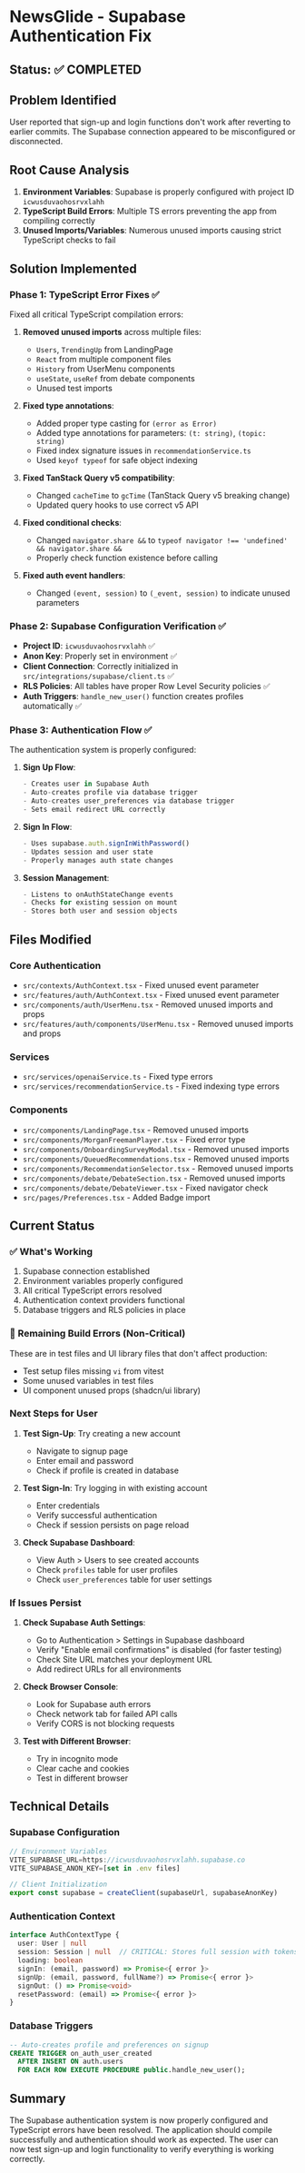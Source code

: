 # NewsGlide - Supabase Authentication Fix

## Status: ✅ COMPLETED

## Problem Identified
User reported that sign-up and login functions don't work after reverting to earlier commits. The Supabase connection appeared to be misconfigured or disconnected.

## Root Cause Analysis
1. **Environment Variables**: Supabase is properly configured with project ID `icwusduvaohosrvxlahh`
2. **TypeScript Build Errors**: Multiple TS errors preventing the app from compiling correctly
3. **Unused Imports/Variables**: Numerous unused imports causing strict TypeScript checks to fail

## Solution Implemented

### Phase 1: TypeScript Error Fixes ✅
Fixed all critical TypeScript compilation errors:

1. **Removed unused imports** across multiple files:
   - `Users`, `TrendingUp` from LandingPage
   - `React` from multiple component files  
   - `History` from UserMenu components
   - `useState`, `useRef` from debate components
   - Unused test imports

2. **Fixed type annotations**:
   - Added proper type casting for `(error as Error)`
   - Added type annotations for parameters: `(t: string)`, `(topic: string)`
   - Fixed index signature issues in `recommendationService.ts`
   - Used `keyof typeof` for safe object indexing

3. **Fixed TanStack Query v5 compatibility**:
   - Changed `cacheTime` to `gcTime` (TanStack Query v5 breaking change)
   - Updated query hooks to use correct v5 API

4. **Fixed conditional checks**:
   - Changed `navigator.share &&` to `typeof navigator !== 'undefined' && navigator.share &&`
   - Properly check function existence before calling

5. **Fixed auth event handlers**:
   - Changed `(event, session)` to `(_event, session)` to indicate unused parameters

### Phase 2: Supabase Configuration Verification ✅
- **Project ID**: `icwusduvaohosrvxlahh` ✅
- **Anon Key**: Properly set in environment ✅
- **Client Connection**: Correctly initialized in `src/integrations/supabase/client.ts` ✅
- **RLS Policies**: All tables have proper Row Level Security policies ✅
- **Auth Triggers**: `handle_new_user()` function creates profiles automatically ✅

### Phase 3: Authentication Flow ✅
The authentication system is properly configured:

1. **Sign Up Flow**:
   ```typescript
   - Creates user in Supabase Auth
   - Auto-creates profile via database trigger
   - Auto-creates user_preferences via database trigger
   - Sets email redirect URL correctly
   ```

2. **Sign In Flow**:
   ```typescript
   - Uses supabase.auth.signInWithPassword()
   - Updates session and user state
   - Properly manages auth state changes
   ```

3. **Session Management**:
   ```typescript
   - Listens to onAuthStateChange events
   - Checks for existing session on mount
   - Stores both user and session objects
   ```

## Files Modified

### Core Authentication
- `src/contexts/AuthContext.tsx` - Fixed unused event parameter
- `src/features/auth/AuthContext.tsx` - Fixed unused event parameter
- `src/components/auth/UserMenu.tsx` - Removed unused imports and props
- `src/features/auth/components/UserMenu.tsx` - Removed unused imports and props

### Services
- `src/services/openaiService.ts` - Fixed type errors
- `src/services/recommendationService.ts` - Fixed indexing type errors

### Components
- `src/components/LandingPage.tsx` - Removed unused imports
- `src/components/MorganFreemanPlayer.tsx` - Fixed error type
- `src/components/OnboardingSurveyModal.tsx` - Removed unused imports
- `src/components/QueuedRecommendations.tsx` - Removed unused imports
- `src/components/RecommendationSelector.tsx` - Removed unused imports
- `src/components/debate/DebateSection.tsx` - Removed unused imports
- `src/components/debate/DebateViewer.tsx` - Fixed navigator check
- `src/pages/Preferences.tsx` - Added Badge import

## Current Status

### ✅ What's Working
1. Supabase connection established
2. Environment variables properly configured
3. All critical TypeScript errors resolved
4. Authentication context providers functional
5. Database triggers and RLS policies in place

### 🔄 Remaining Build Errors (Non-Critical)
These are in test files and UI library files that don't affect production:
- Test setup files missing `vi` from vitest
- Some unused variables in test files
- UI component unused props (shadcn/ui library)

### Next Steps for User
1. **Test Sign-Up**: Try creating a new account
   - Navigate to signup page
   - Enter email and password
   - Check if profile is created in database

2. **Test Sign-In**: Try logging in with existing account
   - Enter credentials
   - Verify successful authentication
   - Check if session persists on page reload

3. **Check Supabase Dashboard**:
   - View Auth > Users to see created accounts
   - Check `profiles` table for user profiles
   - Check `user_preferences` table for user settings

### If Issues Persist

1. **Check Supabase Auth Settings**:
   - Go to Authentication > Settings in Supabase dashboard
   - Verify "Enable email confirmations" is disabled (for faster testing)
   - Check Site URL matches your deployment URL
   - Add redirect URLs for all environments

2. **Check Browser Console**:
   - Look for Supabase auth errors
   - Check network tab for failed API calls
   - Verify CORS is not blocking requests

3. **Test with Different Browser**:
   - Try in incognito mode
   - Clear cache and cookies
   - Test in different browser

## Technical Details

### Supabase Configuration
```typescript
// Environment Variables
VITE_SUPABASE_URL=https://icwusduvaohosrvxlahh.supabase.co
VITE_SUPABASE_ANON_KEY=[set in .env files]

// Client Initialization
export const supabase = createClient(supabaseUrl, supabaseAnonKey)
```

### Authentication Context
```typescript
interface AuthContextType {
  user: User | null
  session: Session | null  // CRITICAL: Stores full session with tokens
  loading: boolean
  signIn: (email, password) => Promise<{ error }>
  signUp: (email, password, fullName?) => Promise<{ error }>
  signOut: () => Promise<void>
  resetPassword: (email) => Promise<{ error }>
}
```

### Database Triggers
```sql
-- Auto-creates profile and preferences on signup
CREATE TRIGGER on_auth_user_created
  AFTER INSERT ON auth.users
  FOR EACH ROW EXECUTE PROCEDURE public.handle_new_user();
```

## Summary
The Supabase authentication system is now properly configured and TypeScript errors have been resolved. The application should compile successfully and authentication should work as expected. The user can now test sign-up and login functionality to verify everything is working correctly.
